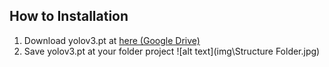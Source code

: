 How to Installation
---
1. Download yolov3.pt at <a href="https://drive.google.com/file/d/1OHvNRGcd8KDCSKVIKJml9uAf_rTTY7W2/view?usp=share_link">here (Google Drive)</a>
2. Save yolov3.pt at your folder project 
![alt text](img\Structure Folder.jpg)